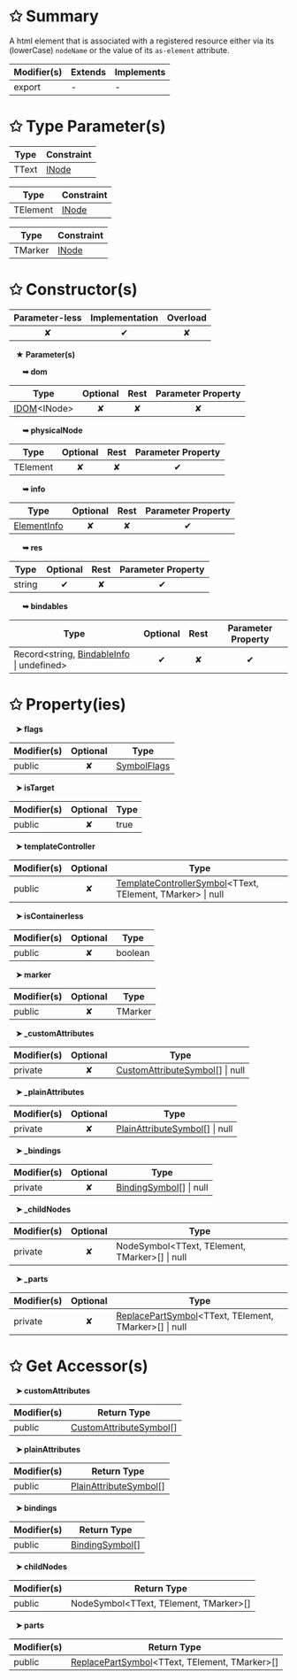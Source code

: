 # &#10025; Summary

A html element that is associated with a registered resource either via its (lowerCase) `nodeName`
or the value of its `as-element` attribute.

| Modifier(s)                            | Extends                      | Implements                                    |
|----------------------------------------|------------------------------|-----------------------------------------------|
| export | - | - |

# &#10025; Type Parameter(s)

| Type  | Constraint                               |
| ----- | ---------------------------------------- |
| TText | [INode](/runtime/interface/dom/inode.md) |

| Type     | Constraint                               |
| -------- | ---------------------------------------- |
| TElement | [INode](/runtime/interface/dom/inode.md) |

| Type    | Constraint                               |
| ------- | ---------------------------------------- |
| TMarker | [INode](/runtime/interface/dom/inode.md) |

# &#10025; Constructor(s)

| Parameter-less                         | Implementation                          | Overload                          |
|:--------------------------------------:|:---------------------------------------:|:---------------------------------:|
| ✘ | ✔ | ✘ |

&nbsp;&nbsp; **&#9733; Parameter(s)**

&nbsp;&nbsp;&nbsp;&nbsp;&nbsp; **&#10149; dom**

| Type                        | Optional                           | Rest                          | Parameter Property                          |
|-----------------------------|:----------------------------------:|:-----------------------------:|:-------------------------------------------:|
| [IDOM](/runtime/variable/dom/idom.md)&lt;INode&gt; | ✘  | ✘ | ✘ |

&nbsp;&nbsp;&nbsp;&nbsp;&nbsp; **&#10149; physicalNode**

| Type                        | Optional                           | Rest                          | Parameter Property                          |
|-----------------------------|:----------------------------------:|:-----------------------------:|:-------------------------------------------:|
| TElement | ✘  | ✘ | ✔ |

&nbsp;&nbsp;&nbsp;&nbsp;&nbsp; **&#10149; info**

| Type                        | Optional                           | Rest                          | Parameter Property                          |
|-----------------------------|:----------------------------------:|:-----------------------------:|:-------------------------------------------:|
| [ElementInfo](/jit/class/resource-model/elementinfo.md) | ✘  | ✘ | ✔ |

&nbsp;&nbsp;&nbsp;&nbsp;&nbsp; **&#10149; res**

| Type                        | Optional                           | Rest                          | Parameter Property                          |
|-----------------------------|:----------------------------------:|:-----------------------------:|:-------------------------------------------:|
| string | ✔  | ✘ | ✔ |

&nbsp;&nbsp;&nbsp;&nbsp;&nbsp; **&#10149; bindables**

| Type                        | Optional                           | Rest                          | Parameter Property                          |
|-----------------------------|:----------------------------------:|:-----------------------------:|:-------------------------------------------:|
| Record&lt;string, [BindableInfo](/jit/class/resource-model/bindableinfo.md) &#124; undefined&gt; | ✔  | ✘ | ✔ |

# &#10025; Property(ies)

&nbsp;&nbsp; **&#10148; flags**

| Modifier(s)                               | Optional                           | Type                         |
|-------------------------------------------|:----------------------------------:|------------------------------|
| public | ✘ | [SymbolFlags](/jit/enum/semantic-model/symbolflags.md) |

&nbsp;&nbsp; **&#10148; isTarget**

| Modifier(s)                               | Optional                           | Type                         |
|-------------------------------------------|:----------------------------------:|------------------------------|
| public | ✘ | true |

&nbsp;&nbsp; **&#10148; templateController**

| Modifier(s)                               | Optional                           | Type                         |
|-------------------------------------------|:----------------------------------:|------------------------------|
| public | ✘ | [TemplateControllerSymbol](/jit/class/semantic-model/templatecontrollersymbol.md)&lt;TText, TElement, TMarker&gt; &#124; null |

&nbsp;&nbsp; **&#10148; isContainerless**

| Modifier(s)                               | Optional                           | Type                         |
|-------------------------------------------|:----------------------------------:|------------------------------|
| public | ✘ | boolean |

&nbsp;&nbsp; **&#10148; marker**

| Modifier(s)                               | Optional                           | Type                         |
|-------------------------------------------|:----------------------------------:|------------------------------|
| public | ✘ | TMarker |

&nbsp;&nbsp; **&#10148; &#95;customAttributes**

| Modifier(s)                               | Optional                           | Type                         |
|-------------------------------------------|:----------------------------------:|------------------------------|
| private | ✘ | [CustomAttributeSymbol](/jit/class/semantic-model/customattributesymbol.md)[] &#124; null |

&nbsp;&nbsp; **&#10148; &#95;plainAttributes**

| Modifier(s)                               | Optional                           | Type                         |
|-------------------------------------------|:----------------------------------:|------------------------------|
| private | ✘ | [PlainAttributeSymbol](/jit/class/semantic-model/plainattributesymbol.md)[] &#124; null |

&nbsp;&nbsp; **&#10148; &#95;bindings**

| Modifier(s)                               | Optional                           | Type                         |
|-------------------------------------------|:----------------------------------:|------------------------------|
| private | ✘ | [BindingSymbol](/jit/class/semantic-model/bindingsymbol.md)[] &#124; null |

&nbsp;&nbsp; **&#10148; &#95;childNodes**

| Modifier(s)                               | Optional                           | Type                         |
|-------------------------------------------|:----------------------------------:|------------------------------|
| private | ✘ | NodeSymbol&lt;TText, TElement, TMarker&gt;[] &#124; null |

&nbsp;&nbsp; **&#10148; &#95;parts**

| Modifier(s)                               | Optional                           | Type                         |
|-------------------------------------------|:----------------------------------:|------------------------------|
| private | ✘ | [ReplacePartSymbol](/jit/class/semantic-model/replacepartsymbol.md)&lt;TText, TElement, TMarker&gt;[] &#124; null |

# &#10025; Get Accessor(s)

&nbsp;&nbsp; **&#10148; customAttributes**

| Modifier(s)                              | Return Type                       |
|------------------------------------------|-----------------------------------|
| public | [CustomAttributeSymbol](/jit/class/semantic-model/customattributesymbol.md)[] |

&nbsp;&nbsp; **&#10148; plainAttributes**

| Modifier(s)                              | Return Type                       |
|------------------------------------------|-----------------------------------|
| public | [PlainAttributeSymbol](/jit/class/semantic-model/plainattributesymbol.md)[] |

&nbsp;&nbsp; **&#10148; bindings**

| Modifier(s)                              | Return Type                       |
|------------------------------------------|-----------------------------------|
| public | [BindingSymbol](/jit/class/semantic-model/bindingsymbol.md)[] |

&nbsp;&nbsp; **&#10148; childNodes**

| Modifier(s)                              | Return Type                       |
|------------------------------------------|-----------------------------------|
| public | NodeSymbol&lt;TText, TElement, TMarker&gt;[] |

&nbsp;&nbsp; **&#10148; parts**

| Modifier(s)                              | Return Type                       |
|------------------------------------------|-----------------------------------|
| public | [ReplacePartSymbol](/jit/class/semantic-model/replacepartsymbol.md)&lt;TText, TElement, TMarker&gt;[] |